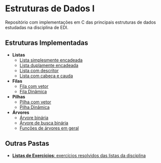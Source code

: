 <!DOCTYPE html>
<html lang="pt-BR">
<head>
  <meta charset="UTF-8">
</head>
<body>

  <h1><strong>Estruturas de Dados I</strong></h1>
  <p>
    Repositório com implementações em C das principais estruturas de dados estudadas na disciplina de EDI.
  </p>

  <h2>Estruturas Implementadas</h2>
  <ul>
    <li><strong>Listas</strong>
      <ul>
        <li><a href="Estruturas\listas\listaSimplesmenteEncadeada.c">Lista simplesmente encadeada</a></li>
        <li><a href="Estruturas\listas\listaDuplamenteEncadeada.c">Lista duplamente encadeada</a></li>
        <li><a href="Estruturas\listas\listaencadeadaDescritor.c">Lista com descritor</a></li>
        <li><a href="Estruturas\listas\listacomCabecaCauda.c">Lista com cabeça e cauda</a></li>
      </ul>
    </li>
    <li><strong>Filas</strong>
      <ul>
        <li><a href="Estruturas\filas\FilacomVetor.c">Fila com vetor</a></li>
        <li><a href="Estruturas\filas\FilaDinamica.c">Fila Dinâmica</a></li>
      </ul>
    </li>
    <li><strong>Pilhas</strong>
      <ul>
        <li><a href="Estruturas\pilhas\PilhacomVetor.c">Pilha com vetor</a></li>
        <li><a href="Estruturas\pilhas\PilhaDinamica.c">Pilha Dinâmica</a></li>
      </ul>
    </li>
    <li><strong>Árvores</strong>
      <ul>
        <li><a href="Estruturas\arvores\arvoreBinaria.c">Árvore binária</a></li>
        <li><a href="Estruturas\arvores\arvoreBinariaBusca.c">Árvore de busca binária</a></li>
        <li><a href="Estruturas\arvores\arvoreFuncoes.c">Funções de árvores em geral</a></li>
      </ul>
    </li>
  </ul>

  <h2>Outras Pastas</h2>
  <ul>
    <li><a href="Listas_Exercicios"><strong>Listas de Exercicios</strong>: exercícios resolvidos das listas da disciplina</a></li>
  </ul>
</body>
</html>
